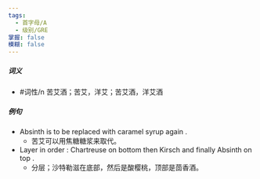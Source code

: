 ```yaml
---
tags:
  - 首字母/A
  - 级别/GRE
掌握: false
模糊: false
---
```

##### 词义
- #词性/n  苦艾酒；苦艾，洋艾；苦艾酒，洋艾酒
##### 例句
- Absinth is to be replaced with caramel syrup again .
	- 苦艾可以用焦糖糖浆来取代。
- Layer in order : Chartreuse on bottom then Kirsch and finally Absinth on top .
	- 分层；沙特勒滋在底部，然后是酸樱桃，顶部是茴香酒。
